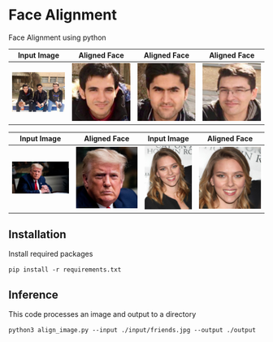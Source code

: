 # Face Alignment

Face Alignment using python

Input Image | Aligned Face | Aligned Face | Aligned Face  |
--- | --- | --- | --- |
![model arch](input/friends.jpg) | ![model arch](output/friends_0.jpg) | ![model arch](output/friends_2.jpg) | ![model arch](output/friends_1.jpg) |

Input Image | Aligned Face | Input Image | Aligned Face  |
--- | --- | --- | --- |
![model arch](input/trump.jpg) | ![model arch](output/trump_0.jpg) | ![model arch](input/scarlett-johansson.jpeg) | ![model arch](output/scarlett-johansson_0.jpg) |


## Installation

Install required packages
```
pip install -r requirements.txt
```


## Inference

This code processes an image and output to a directory

```
python3 align_image.py --input ./input/friends.jpg --output ./output
```
